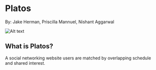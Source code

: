 # Platos
By: Jake Herman, Priscilla Mannuel, Nishant Aggarwal

![Alt text](Screenshot.jpg?raw=true "Optional Title")

## What is Platos?

A social networking website users are matched by overlapping schedule and shared interest.
